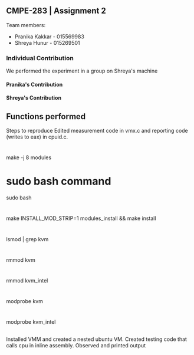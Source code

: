 ## CMPE-283 | Assignment 2

Team members: 
- Pranika Kakkar - 015569983
- Shreya Hunur - 015269501

### Individual Contribution

We performed the experiment in a group on Shreya's machine

#### Pranika's Contribution


#### Shreya's Contribution


## Functions performed
Steps to reproduce
Edited measurement code in vmx.c and reporting code (writes to eax) in cpuid.c.
#
make -j 8 modules
# sudo bash command
sudo bash
#
make INSTALL_MOD_STRIP=1 modules_install && make install
#
lsmod | grep kvm
#
rmmod kvm
#
rmmod kvm_intel
#
modprobe kvm
#
modprobe kvm_intel
##
Installed VMM and created a nested ubuntu VM.
Created testing code that calls cpu in inline assembly.
Observed and printed output

```